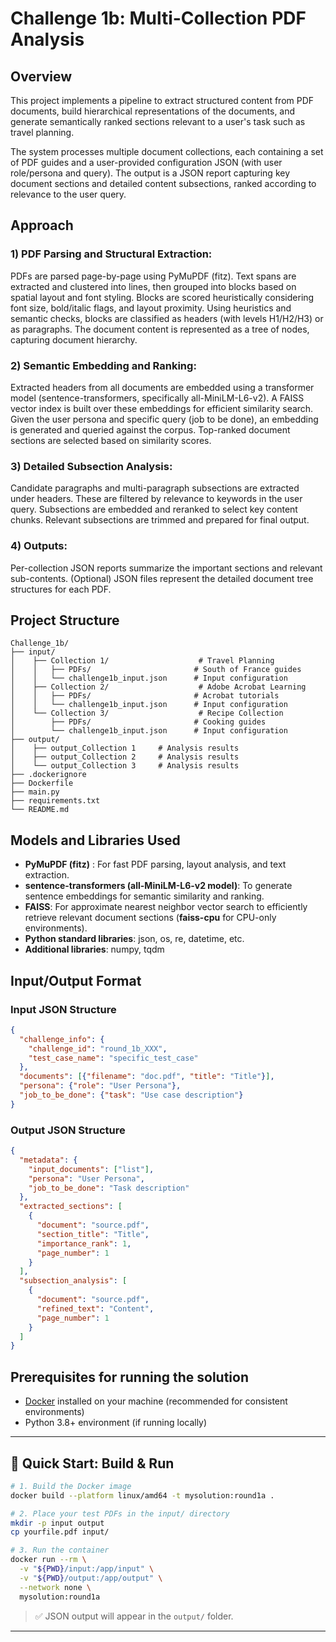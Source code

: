 # Challenge 1b: Multi-Collection PDF Analysis

## Overview
This project implements a pipeline to extract structured content from PDF documents, build hierarchical representations of the documents, and generate semantically ranked sections relevant to a user's task such as travel planning.

The system processes multiple document collections, each containing a set of PDF guides and a user-provided configuration JSON (with user role/persona and query). The output is a JSON report capturing key document sections and detailed content subsections, ranked according to relevance to the user query.

## Approach

### 1) PDF Parsing and Structural Extraction:
PDFs are parsed page-by-page using PyMuPDF (fitz). Text spans are extracted and clustered into lines, then grouped into blocks based on spatial layout and font styling. Blocks are scored heuristically considering font size, bold/italic flags, and layout proximity. Using heuristics and semantic checks, blocks are classified as headers (with levels H1/H2/H3) or as paragraphs. The document content is represented as a tree of nodes, capturing document hierarchy.

### 2) Semantic Embedding and Ranking:
Extracted headers from all documents are embedded using a transformer model (sentence-transformers, specifically all-MiniLM-L6-v2). A FAISS vector index is built over these embeddings for efficient similarity search. Given the user persona and specific query (job to be done), an embedding is generated and queried against the corpus. Top-ranked document sections are selected based on similarity scores.

### 3) Detailed Subsection Analysis:
Candidate paragraphs and multi-paragraph subsections are extracted under headers. These are filtered by relevance to keywords in the user query. Subsections are embedded and reranked to select key content chunks. Relevant subsections are trimmed and prepared for final output.

### 4) Outputs:
Per-collection JSON reports summarize the important sections and relevant sub-contents. (Optional) JSON files represent the detailed document tree structures for each PDF.


## Project Structure
```
Challenge_1b/
├── input/       
│    ├── Collection 1/                    # Travel Planning
│    │   ├── PDFs/                       # South of France guides
│    │   └── challenge1b_input.json      # Input configuration
│    ├── Collection 2/                    # Adobe Acrobat Learning
│    │   ├── PDFs/                       # Acrobat tutorials
│    │   └── challenge1b_input.json      # Input configuration
│    └── Collection 3/                    # Recipe Collection
│        ├── PDFs/                       # Cooking guides
│        └── challenge1b_input.json      # Input configuration
├── output/
│    ├── output_Collection 1     # Analysis results
│    ├── output_Collection 2     # Analysis results
│    └── output_Collection 3     # Analysis results
├── .dockerignore
├── Dockerfile
├── main.py
├── requirements.txt       
└── README.md
```


## Models and Libraries Used
- **PyMuPDF (fitz)** : For fast PDF parsing, layout analysis, and text extraction.
- **sentence-transformers (all-MiniLM-L6-v2 model)**: To generate sentence embeddings for semantic similarity and ranking.
- **FAISS**: For approximate nearest neighbor vector search to efficiently retrieve relevant document sections (**faiss-cpu** for CPU-only environments).
- **Python standard libraries**: json, os, re, datetime, etc.
- **Additional libraries**: numpy, tqdm



## Input/Output Format

### Input JSON Structure
```json
{
  "challenge_info": {
    "challenge_id": "round_1b_XXX",
    "test_case_name": "specific_test_case"
  },
  "documents": [{"filename": "doc.pdf", "title": "Title"}],
  "persona": {"role": "User Persona"},
  "job_to_be_done": {"task": "Use case description"}
}
```

### Output JSON Structure
```json
{
  "metadata": {
    "input_documents": ["list"],
    "persona": "User Persona",
    "job_to_be_done": "Task description"
  },
  "extracted_sections": [
    {
      "document": "source.pdf",
      "section_title": "Title",
      "importance_rank": 1,
      "page_number": 1
    }
  ],
  "subsection_analysis": [
    {
      "document": "source.pdf",
      "refined_text": "Content",
      "page_number": 1
    }
  ]
}
```

## Prerequisites for running the solution

- [Docker](https://www.docker.com/get-started) installed on your machine (recommended for consistent environments)
- Python 3.8+ environment (if running locally)

---

## 🚀 Quick Start: Build & Run

```bash
# 1. Build the Docker image
docker build --platform linux/amd64 -t mysolution:round1a .

# 2. Place your test PDFs in the input/ directory
mkdir -p input output
cp yourfile.pdf input/

# 3. Run the container
docker run --rm \
  -v "${PWD}/input:/app/input" \
  -v "${PWD}/output:/app/output" \
  --network none \
  mysolution:round1a
```

> ✅ JSON output will appear in the `output/` folder.


---
